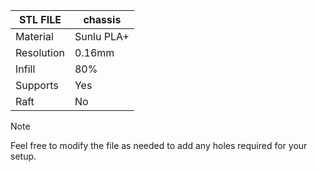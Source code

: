 | STL FILE       |   chassis   |
|----------------|-------------|
| Material       | Sunlu PLA+  |
| Resolution     | 0.16mm      |
| Infill         | 80%         |
| Supports       | Yes         |
| Raft           | No          | 

> [!NOTE]
> Feel free to modify the file as needed to add any holes required for your setup.
